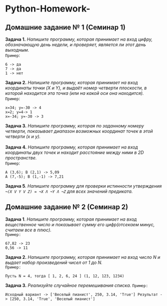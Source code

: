  # **Python-Homework-**
## **Домашние задание № 1 (Семинар 1)**
**Задача 1.** *Напишите программу, которая принимает на вход цифру, обозначающую день недели, и проверяет, является ли этот день выходным.* <br>
`Пример`:
```
6 -> да
7 -> да
1 -> нет
```


**Задача 2.** *Напишите программу, которая принимает на вход координаты точки (X и Y), и выдаёт номер четверти плоскости, в которой находится эта точка (или на какой оси она находится).*<br>
`Пример`:
```
x=34; y=-30 -> 4
x=2; y=4-> 1
x=-34; y=-30 -> 3
```

**Задача 3.** *Напишите программу, которая по заданному номеру четверти, показывает диапазон возможных координат точек в этой четверти (x и y).*<br><br>
**Задача 4.** *Напишите программу, которая принимает на вход координаты двух точек и находит расстояние между ними в 2D пространстве.*<br>
`Пример`:
```
A (3,6); B (2,1) -> 5,09
A (7,-5); B (1,-1) -> 7,21
```
**Задача 5**. *Напишите программу для проверки истинности утверждения `¬(X V Y V Z) = ¬X Ʌ ¬Y Ʌ ¬Z` для всех значений предиката.*

## **Домашние задание № 2 (Семинар 2)**
**Задача 1**. *Напишите программу, которая принимает на вход вещественное число и показывает сумму его цифр(отсекаем минус, считаем все в плюс).*<br>
`Пример:`
```
67,82 -> 23
0,56 -> 11
```

**Задача 2.** *Напишите программу, которая принимает на вход число N и выдает набор произведений чисел от 1 до N.*<br>
`Пример:`
```
Пусть N = 4, тогда [ 1, 2, 6, 24 ] (1, 12, 123, 1234)
```
**Задача 3.** *Реализуйте случайное перемешивания списка.*
`Пример:`
```
Исходный вариант -> ['Веселый пианист', 250, 3.14, 'True'] Результат -> [250, 3.14, 'True', 'Веселый пианист']
```